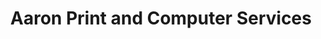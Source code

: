 ---
title: "Aaron Print and Computer Services"
url: /imus/aaron-print-and-computer-services/
shop: computer
---